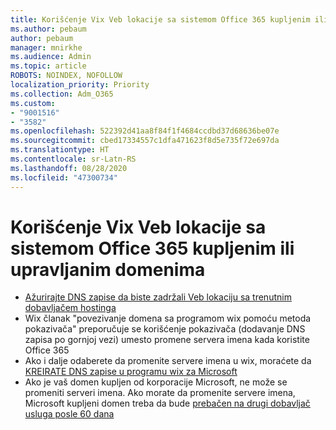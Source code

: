 ```yaml
---
title: Korišćenje Vix Veb lokacije sa sistemom Office 365 kupljenim ili upravljanim domenima
ms.author: pebaum
author: pebaum
manager: mnirkhe
ms.audience: Admin
ms.topic: article
ROBOTS: NOINDEX, NOFOLLOW
localization_priority: Priority
ms.collection: Adm_O365
ms.custom:
- "9001516"
- "3582"
ms.openlocfilehash: 522392d41aa8f84f1f4684ccdbd37d68636be07e
ms.sourcegitcommit: cbed17334557c1dfa471623f8d5e735f72e697da
ms.translationtype: HT
ms.contentlocale: sr-Latn-RS
ms.lasthandoff: 08/28/2020
ms.locfileid: "47300734"
---
```

# <a name="using-wix-website-with-office-365-purchased-or-managed-domains"></a>Korišćenje Vix Veb lokacije sa sistemom Office 365 kupljenim ili upravljanim domenima

- [Ažurirajte DNS zapise da biste zadržali Veb lokaciju sa trenutnim dobavljačem hostinga](https://docs.microsoft.com/microsoft-365/admin/dns/update-dns-records-to-retain-current-hosting-provider)
- Wix članak "povezivanje domena sa programom wix pomoću metoda pokazivača" preporučuje se korišćenje pokazivača (dodavanje DNS zapisa po gornjoj vezi) umesto promene servera imena kada koristite Office 365
- Ako i dalje odaberete da promenite servere imena u wix, moraćete da  [KREIRATE DNS zapise u programu wix za Microsoft](https://docs.microsoft.com/microsoft-365/admin/dns/create-dns-records-at-wix?view=o365-worldwide)
- Ako je vaš domen kupljen od korporacije Microsoft, ne može se promeniti serveri imena. Ako morate da promenite servere imena, Microsoft kupljeni domen treba da bude  [prebačen na drugi dobavljač usluga posle 60 dana](https://docs.microsoft.com/microsoft-365/admin/get-help-with-domains/transfer-a-domain-from-microsoft-to-another-host)